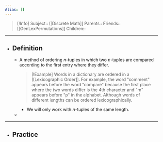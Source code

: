 ```yaml
---
Alias: []
---
```

> [!Info]
> Subject:: [[Discrete Math]]
> Parents:: 
> Friends:: [[GenLexPermutations]]
> Children:: 
---
- ## Definition
	- A method of ordering $n$-tuples in which two $n$-tuples are compared according to the first entry where they differ.
	  > [!Example]
	  > Words in a dictionary are ordered in a [[Lexicographic Order]]. For example, the word "comment" appears before the word "compare" because the first place where the two words differ is the 4th character and "m" appears before "p" in the alphabet. Although words of different lengths can be ordered lexicographically.
		- We will only work with $n$-tuples of the same length.
	- 
---
- ## Practice